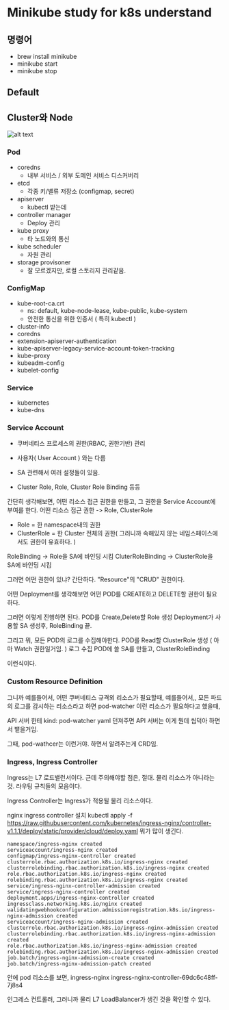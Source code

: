 # Minikube study for k8s understand

## 명령어
- brew install minikube
- minikube start
- minikube stop



## Default 
## Cluster와 Node
![alt text](resource/cluster.png)

### Pod
- coredns
    - 내부 서비스 / 외부 도메인 서비스 디스커버리
- etcd
    - 각종 키/밸류 저장소 (configmap, secret)
- apiserver
    - kubectl 받는데 
- controller manager
    - Deploy 관리
- kube proxy
    - 타 노드와의 통신
- kube scheduler
    - 자원 관리
- storage provisoner
    - 잘 모르겠지만, 로컬 스토리지 관리같음.

### ConfigMap
-  kube-root-ca.crt
    - ns: default, kube-node-lease, kube-public, kube-system
    - 안전한 통신을 위한 인증서 ( 특히 kubectl )
- cluster-info
- coredns
- extension-apiserver-authentication
- kube-apiserver-legacy-service-account-token-tracking
- kube-proxy
- kubeadm-config
- kubelet-config


### Service
- kubernetes
- kube-dns

### Service Account
- 쿠버네티스 프로세스의 권한(RBAC, 권한기반) 관리
- 사용자( User Account ) 와는 다름

- SA 관련해서 여러 설정들이 있음.
- Cluster Role, Role, Cluster Role Binding 등등

간단히 생각해보면, 어떤 리소스 접근 권한을 만들고, 그 권한을 Service Account에 부여를 한다.
어떤 리소스 접근 권한 -> Role, ClusterRole
- Role = 한 namespace내의 권한
- ClusterRole = 한 Cluster 전체의 권한( 그러니까 속해있지 않는 네임스페이스에서도 권한이 유효하다. )

RoleBinding -> Role을 SA에 바인딩 시킴
CluterRoleBinding -> ClusterRole을 SA에 바인딩 시킴

그러면 어떤 권한이 있냐? 간단하다.
"Resource"의 "CRUD" 권한이다.

어떤 Deployment를 생각해보면 어떤 POD를 CREATE하고 DELETE할 권한이 필요하다.

그러면 이렇게 진행하면 된다.
POD를 Create,Delete할 Role 생성
Deployment가 사용할 SA 생성후, RoleBinding
끝.

그리고 뭐, 모든 POD의 로그를 수집해야한다.
POD를 Read할 ClusterRole 생성 ( 아마 Watch 권한일거임. )
로그 수집 POD에 쓸 SA를 만들고, ClusterRoleBinding

이런식이다.

### Custom Resource Definition
그니까 예를들어서, 어떤 쿠버네티스 규격외 리소스가 필요할때, 예를들어서,, 모든 파드의 로그를 감시하는 리소스라고 하면
pod-watcher 이런 리소스가 필요하다고 했을때,

API 서버 한테 kind: pod-watcher yaml 던져주면
API 서버는 이게 뭔데 씹덕아 하면서 뱉을거임.

그때, pod-wathcer는 이런거야. 하면서 알려주는게 CRD임.

### Ingress, Ingress Controller

Ingress는 L7 로드밸런서이다.
근데 주의해야할 점은, 절대. 물리 리소스가 아니라는 것.
라우팅 규칙들의 모음이다.

Ingress Controller는 Ingress가 적용될 물리 리소스이다.

nginx ingress controller 설치
kubectl apply -f https://raw.githubusercontent.com/kubernetes/ingress-nginx/controller-v1.1.1/deploy/static/provider/cloud/deploy.yaml
뭐가 많이 생긴다.
```
namespace/ingress-nginx created
serviceaccount/ingress-nginx created
configmap/ingress-nginx-controller created
clusterrole.rbac.authorization.k8s.io/ingress-nginx created
clusterrolebinding.rbac.authorization.k8s.io/ingress-nginx created
role.rbac.authorization.k8s.io/ingress-nginx created
rolebinding.rbac.authorization.k8s.io/ingress-nginx created
service/ingress-nginx-controller-admission created
service/ingress-nginx-controller created
deployment.apps/ingress-nginx-controller created
ingressclass.networking.k8s.io/nginx created
validatingwebhookconfiguration.admissionregistration.k8s.io/ingress-nginx-admission created
serviceaccount/ingress-nginx-admission created
clusterrole.rbac.authorization.k8s.io/ingress-nginx-admission created
clusterrolebinding.rbac.authorization.k8s.io/ingress-nginx-admission created
role.rbac.authorization.k8s.io/ingress-nginx-admission created
rolebinding.rbac.authorization.k8s.io/ingress-nginx-admission created
job.batch/ingress-nginx-admission-create created
job.batch/ingress-nginx-admission-patch created
```
안에 pod 리소스를 보면, 
ingress-nginx               ingress-nginx-controller-69dc6c48ff-7j8s4

인그레스 컨트롤러, 그러니까 물리 L7 LoadBalancer가 생긴 것을 확인할 수 있다. 